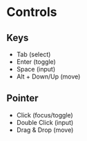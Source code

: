 # Controls

## Keys

- Tab (select)
- Enter (toggle)
- Space (input)
- Alt + Down/Up (move)

## Pointer

- Click (focus/toggle)
- Double Click (input)
- Drag & Drop (move)